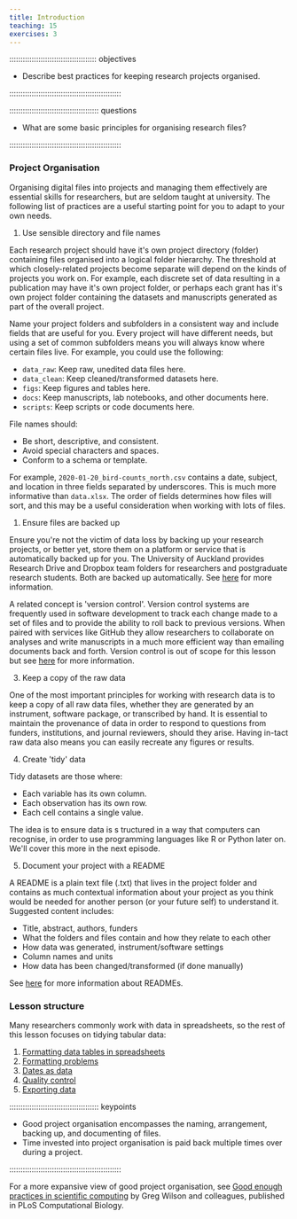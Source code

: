 ```yaml
---
title: Introduction
teaching: 15
exercises: 3
---
```


::::::::::::::::::::::::::::::::::::::: objectives

- Describe best practices for keeping research projects organised.

::::::::::::::::::::::::::::::::::::::::::::::::::

:::::::::::::::::::::::::::::::::::::::: questions

- What are some basic principles for organising research files?

::::::::::::::::::::::::::::::::::::::::::::::::::

### Project Organisation

Organising digital files into projects and managing them effectively are essential skills for researchers, but are seldom taught at university. The following list of practices are a useful starting point for you to adapt to your own needs. 

1. Use sensible directory and file names

Each research project should have it's own project directory (folder) containing files organised into a logical folder hierarchy. The threshold at which closely-related projects become separate will depend on the kinds of projects you work on. For example, each discrete set of data resulting in a publication may have it's own project folder, or perhaps each grant has it's own project folder containing the datasets and manuscripts generated as part of the overall project. 

Name your project folders and subfolders in a consistent way and include fields that are useful for you. Every project will have different needs, but using a set of common subfolders means you will always know where certain files live. For example, you could use the following:

- `data_raw`: Keep raw, unedited data files here.
- `data_clean`: Keep cleaned/transformed datasets here.
- `figs`: Keep figures and tables here.
- `docs`: Keep manuscripts, lab notebooks, and other documents here.
- `scripts`: Keep scripts or code documents here.

File names should:

- Be short, descriptive, and consistent.
- Avoid special characters and spaces. 
- Conform to a schema or template.

For example, `2020-01-20_bird-counts_north.csv` contains a date, subject, and location in three fields separated by underscores. This is much more informative than `data.xlsx`. The order of fields determines how files will sort, and this may be a useful consideration when working with lots of files. 

1. Ensure files are backed up

Ensure you're not the victim of data loss by backing up your research projects, or better yet, store them on a platform or service that is automatically backed up for you. The University of Auckland provides Research Drive and Dropbox team folders for researchers and postgraduate research students. Both are backed up automatically. See [here](https://research-hub.auckland.ac.nz/article/choosing-data-storage) for more information.

A related concept is 'version control'. Version control systems are frequently used in software development to track each change made to a set of files and to provide the ability to roll back to previous versions. When paired with services like GitHub they allow researchers to collaborate on analyses and write manuscripts in a much more efficient way than emailing documents back and forth. Version control is out of scope for this lesson but see [here](https://uoa-eresearch.github.io/git-novice/) for more information. 

3. Keep a copy of the raw data

One of the most important principles for working with research data is to keep a copy of all raw data files, whether they are generated by an instrument, software package, or transcribed by hand. It is essential to maintain the provenance of data in order to respond to questions from funders, institutions, and journal reviewers, should they arise. Having in-tact raw data also means you can easily recreate any figures or results.

4. Create 'tidy' data

Tidy datasets are those where:

- Each variable has its own column.
- Each observation has its own row.
- Each cell contains a single value.

The idea is to ensure data is s tructured in a way that computers can recognise, in order to use programming languages like R or Python later on. We'll cover this more in the next episode. 

5. Document your project with a README

A README is a plain text file (.txt) that lives in the project folder and contains as much contextual information about your project as you think would be needed for another person (or your future self) to understand it. Suggested content includes:

- Title, abstract, authors, funders
- What the folders and files contain and how they relate to each other
- How data was generated, instrument/software settings
- Column names and units
- How data has been changed/transformed (if done manually)

See [here](https://research-hub.auckland.ac.nz/article/research-data-readme) for more information about READMEs.

### Lesson structure

Many researchers commonly work with data in spreadsheets, so the rest of this lesson focuses on tidying tabular data:

1. [Formatting data tables in spreadsheets](01-format-data.md)
2. [Formatting problems](02-common-mistakes.md)
3. [Dates as data](03-dates-as-data.md)
4. [Quality control](04-quality-control.md)
5. [Exporting data](06-exporting-data.md)

:::::::::::::::::::::::::::::::::::::::: keypoints

- Good project organisation encompasses the naming, arrangement, backing up, and documenting of files.
- Time invested into project organisation is paid back multiple times over during a project.

::::::::::::::::::::::::::::::::::::::::::::::::::

For a more expansive view of good project organisation, see [Good enough practices in scientific computing](https://doi.org/10.1371/journal.pcbi.1005510) by Greg Wilson and colleagues, published in PLoS Computational Biology.

